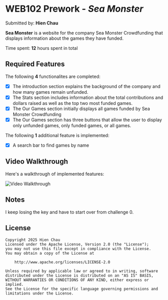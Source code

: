 # WEB102 Prework - *Sea Monster*

Submitted by: **Hien Chau**

**Sea Monster** is a website for the company Sea Monster Crowdfunding that displays information about the games they have funded.

Time spent: **12** hours spent in total

## Required Features

The following **4** functionalites are completed:

* [x] The introduction section explains the background of the company and how many games remain unfunded.
* [x] The Stats section includes information about the total contributions and dollars raised as well as the top two most funded games.
* [x] The Our Games section initially displays all games funded by Sea Monster Crowdfunding
* [x] The Our Games section has three buttons that allow the user to display only unfunded games, only funded games, or all games.

The following **1** additional feature is implemented:

* [x] A search bar to find games by name

## Video Walkthrough

Here's a walkthrough of implemented features:

<img src='https://imgur.com/a/web102-prework-lJEOxZF' title='Video Walkthrough' width='' alt='Video Walkthrough' />

## Notes

I keep losing the key and have to start over from challenge 0.

## License

    Copyright 2025 Hien Chau
    Licensed under the Apache License, Version 2.0 (the "License");
    you may not use this file except in compliance with the License.
    You may obtain a copy of the License at

        http://www.apache.org/licenses/LICENSE-2.0

    Unless required by applicable law or agreed to in writing, software
    distributed under the License is distributed on an "AS IS" BASIS,
    WITHOUT WARRANTIES OR CONDITIONS OF ANY KIND, either express or implied.
    See the License for the specific language governing permissions and
    limitations under the License.

